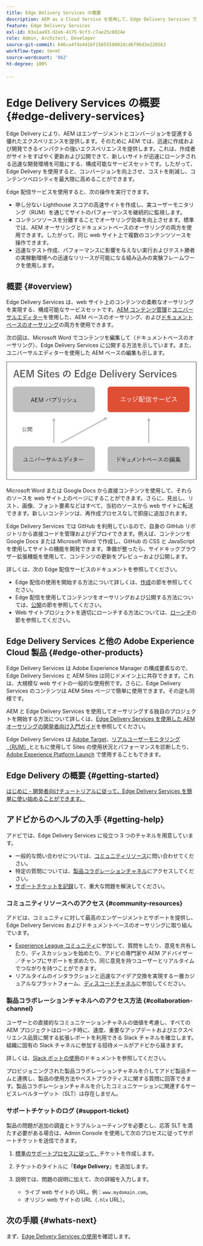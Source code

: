 ```yaml
---
title: Edge Delivery Services の概要
description: AEM as a Cloud Service を使用して、Edge Delivery Services で提供されるパフォーマンスと完璧な Lighthouse スコアを活用する方法について説明します。
feature: Edge Delivery Services
exl-id: 03a1aa93-d2e6-4175-9cf3-c7ae25c0d24e
role: Admin, Architect, Developer
source-git-commit: 646ca4f4a441bf1565558002dcd6f96d3e228563
workflow-type: tm+mt
source-wordcount: '862'
ht-degree: 100%

---
```



# Edge Delivery Services の概要 {#edge-delivery-services}

Edge Delivery により、AEM はエンゲージメントとコンバージョンを促進する優れたエクスペリエンスを提供します。そのために AEM では、迅速に作成および開発できるインパクトの強いエクスペリエンスを提供します。これは、作成者がサイトをすばやく更新および公開できて、新しいサイトが迅速にローンチされる迅速な開発環境を可能にする、構成可能なサービスセットです。したがって、Edge Delivery を使用すると、コンバージョンを向上させ、コストを削減し、コンテンツベロシティを最大限に高めることができます。

Edge 配信サービスを使用すると、次の操作を実行できます。

* 申し分ない Lighthouse スコアの高速サイトを作成し、実ユーザーモニタリング（RUM）を通じてサイトのパフォーマンスを継続的に監視します。
* コンテンツソースを分離することでオーサリング効率を向上させます。標準では、AEM オーサリングとドキュメントベースのオーサリングの両方を使用できます。したがって、同じ web サイト上で複数のコンテンツソースを操作できます。
* 迅速なテスト作成、パフォーマンスに影響を与えない実行およびテスト勝者の実稼動環境への迅速なリリースが可能になる組み込みの実験フレームワークを使用します。

## 概要 {#overview}

Edge Delivery Services は、web サイト上のコンテンツの柔軟なオーサリングを実現する、構成可能なサービスセットです。[AEM コンテンツ管理](https://experienceleague.adobe.com/docs/experience-manager-cloud-service/content/sites/authoring/getting-started/concepts.html?lang=ja)と[ユニバーサルエディター](/help/sites-cloud/authoring/universal-editor/authoring.md)を使用した、AEM ベースのオーサリング、および[ドキュメントベースのオーサリング](https://www.aem.live/docs/authoring)の両方を使用できます。

次の図は、Microsoft Word でコンテンツを編集して（ドキュメントベースのオーサリング）、Edge Delivery Services に公開する方法を示しています。また、ユニバーサルエディターを使用した AEM ベースの編集も示します。

![Edge Delivery のアーキテクチャ](assets/AEM-with-EDS-publishing-simple2.png)

Microsoft Word または Google Docs から直接コンテンツを使用して、それらのソースを web サイト上のページにすることができます。さらに、見出し、リスト、画像、フォント要素などはすべて、当初のソースから web サイトに転送できます。新しいコンテンツは、再作成プロセスなしで即座に追加されます。

Edge Delivery Services では GitHub を利用しているので、自身の GitHub リポジトリから直接コードを管理およびデプロイできます。例えば、コンテンツを Google Docs または Microsoft Word で作成し、GitHub の CSS と JavaScript を使用してサイトの機能を開発できます。準備が整ったら、サイドキックブラウザー拡張機能を使用して、コンテンツの更新をプレビューおよび公開します。

詳しくは、次の Edge 配信サービスのドキュメントを参照してください。

* Edge 配信の使用を開始する方法について詳しくは、[作成](https://www.aem.live/docs/#build)の節を参照してください。
* Edge 配信を使用してコンテンツをオーサリングおよび公開する方法については、[公開](https://www.aem.live/docs/authoring)の節を参照してください。
* Web サイトプロジェクトを適切にローンチする方法については、[ローンチ](https://www.aem.live/docs/#launch)の節を参照してください。

## Edge Delivery Services と他の Adobe Experience Cloud 製品 {#edge-other-products}

Edge Delivery Services は Adobe Experience Manager の構成要素なので、Edge Delivery Services と AEM Sites は同じドメイン上に共存できます。これは、大規模な web サイトの一般的な使用例です。さらに、Edge Delivery Services のコンテンツは AEM Sites ページで簡単に使用できます。その逆も同様です。

AEM と Edge Delivery Services を使用してオーサリングする独自のプロジェクトを開始する方法について詳しくは、[Edge Delivery Services を使用した AEM オーサリングの開発者向け入門ガイド](/help/edge/aem-authoring/edge-dev-getting-started.md)を参照してください。

Edge Delivery Services は [Adobe Target](https://www.aem.live/developer/target-integration)、[リアルユーザーモニタリング（RUM）](https://www.aem.live/developer/rum)とともに使用して Sites の使用状況とパフォーマンスを診断したり、[Adobe Experience Platform Launch](https://experienceleague.adobe.com/ja/docs/experience-platform/tags/home) で使用することもできます。

## Edge Delivery の概要 {#getting-started}

[はじめに - 開発者向けチュートリアルに従って、Edge Delivery Services を簡単に使い始めることができます。](https://www.aem.live/developer/tutorial)

## アドビからのヘルプの入手 {#getting-help}

アドビでは、Edge Delivery Services に役立つ 3 つのチャネルを用意しています。

* 一般的な問い合わせについては、[コミュニティリソース](#community-resources)に問い合わせてください。
* 特定の質問については、[製品コラボレーションチャネル](#collaboration-channel)にアクセスしてください。
* [サポートチケットを記録](#support-ticket)して、重大な問題を解決してください。

### コミュニティリソースへのアクセス {#community-resources}

アドビは、コミュニティに対して最高のエンゲージメントとサポートを提供し、Edge Delivery Services およびドキュメントベースのオーサリングに取り組んでいます。

* [Experience League コミュニティ](https://adobe.ly/3Q6kTKl)に参加して、質問をしたり、意見を共有したり、ディスカッションを始めたり、アドビの専門家や AEM アドバイザー／チャンプにサポートを求めたり、同じ意見を持つユーザーとリアルタイムでつながりを持つことができます。
* リアルタイムのインタラクションと迅速なアイデア交換を実現する一層カジュアルなプラットフォーム、[ディスコードチャネル](https://discord.gg/aem-live)に参加してください。

### 製品コラボレーションチャネルへのアクセス方法 {#collaboration-channel}

ユーザーとの直接的なコミュニケーションチャネルの価値を考慮し、すべての AEM プロジェクトはローンチ時に、速度、重要なアップデートおよびエクスペリエンス品質に関する拡張レポートを利用できる Slack チャネルを確立します。組織に固有の Slack チャネルに参加する招待メールがアドビから届きます。

詳しくは、[Slack ボットの使用](https://www.aem.live/docs/slack)のドキュメントを参照してください。

プロビジョニングされた製品コラボレーションチャネルを介してアドビ製品チームと連携し、製品の使用方法やベストプラクティスに関する質問に回答できます。製品コラボレーションチャネルを介したコミュニケーションに関連するサービスレベルターゲット（SLT）は存在しません。

### サポートチケットのログ {#support-ticket}

製品の問題が追加の調査とトラブルシューティングを必要とし、応答 SLT を満たす必要がある場合は、Admin Console を使用して次のプロセスに従ってサポートチケットを送信できます。

1. [標準のサポートプロセスに従って、](https://experienceleague.adobe.com/?support-tab=home#support)チケットを作成します。
1. チケットのタイトルに「**Edge Delivery**」を追加します。
1. 説明では、問題の説明に加えて、次の詳細を入力します。

   * ライブ web サイトの URL。例：`www.mydomain.com`。
   * オリジン web サイトの URL（`.hlx` URL）。

## 次の手順 {#whats-next}

まず、[Edge Delivery Services の使用](/help/edge/using.md)を確認します。
